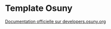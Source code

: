 # Template Osuny

[Documentation officielle sur developers.osuny.org](https://developers.osuny.org)

